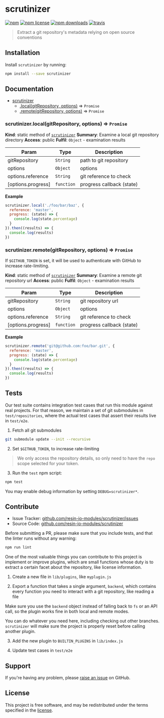 scrutinizer
===========

[![npm](https://img.shields.io/npm/v/scrutinizer.svg?style=flat-square)](https://npmjs.com/package/scrutinizer)
[![npm license](https://img.shields.io/npm/l/scrutinizer.svg?style=flat-square)](https://npmjs.com/package/scrutinizer)
[![npm downloads](https://img.shields.io/npm/dm/scrutinizer.svg?style=flat-square)](https://npmjs.com/package/scrutinizer)
[![travis](https://img.shields.io/travis/resin-io-modules/scrutinizer/master.svg?style=flat-square&label=linux)](https://travis-ci.org/resin-io-modules/scrutinizer)

> Extract a git repository's metadata relying on open source
> conventions

Installation
------------

Install `scrutinizer` by running:

```sh
npm install --save scrutinizer
```

Documentation
-------------


* [scrutinizer](#module_scrutinizer)
    * [.local(gitRepository, options)](#module_scrutinizer.local) ⇒ <code>Promise</code>
    * [.remote(gitRepository, options)](#module_scrutinizer.remote) ⇒ <code>Promise</code>

<a name="module_scrutinizer.local"></a>

### scrutinizer.local(gitRepository, options) ⇒ <code>Promise</code>
**Kind**: static method of [<code>scrutinizer</code>](#module_scrutinizer)
**Summary**: Examine a local git repository directory
**Access**: public
**Fulfil**: <code>Object</code> - examination results

| Param | Type | Description |
| --- | --- | --- |
| gitRepository | <code>String</code> | path to git repository |
| options | <code>Object</code> | options |
| options.reference | <code>String</code> | git reference to check |
| [options.progress] | <code>function</code> | progress callback (state) |

**Example**
```js
scrutinizer.local('./foo/bar/baz', {
  reference: 'master',
  progress: (state) => {
    console.log(state.percentage)
  }
}).then((results) => {
  console.log(results)
})
```
<a name="module_scrutinizer.remote"></a>

### scrutinizer.remote(gitRepository, options) ⇒ <code>Promise</code>
If `$GITHUB_TOKEN` is set, it will be used to authenticate with
GitHub to increase rate-limiting.

**Kind**: static method of [<code>scrutinizer</code>](#module_scrutinizer)
**Summary**: Examine a remote git repository url
**Access**: public
**Fulfil**: <code>Object</code> - examination results

| Param | Type | Description |
| --- | --- | --- |
| gitRepository | <code>String</code> | git repository url |
| options | <code>Object</code> | options |
| options.reference | <code>String</code> | git reference to check |
| [options.progress] | <code>function</code> | progress callback (state) |

**Example**
```js
scrutinizer.remote('git@github.com:foo/bar.git', {
  reference: 'master',
  progress: (state) => {
    console.log(state.percentage)
  }
}).then((results) => {
  console.log(results)
})
```

Tests
-----

Our test suite contains integration test cases that run this module against
real projects. For that reason, we maintain a set of git submodules in
`test/repositories`, where the actual test cases that assert their results live
in `test/e2e`.

1. Fetch all git submodules

```sh
git submodule update --init --recursive
```

2. Set `$GITHUB_TOKEN`, to increase rate-limiting

> We only access the repository details, so only need to have the `repo` scope selected for your token.

3. Run the `test` npm script:

```sh
npm test
```

You may enable debug information by setting `DEBUG=scrutinizer*`.

Contribute
----------

- Issue Tracker: [github.com/resin-io-modules/scrutinizer/issues](https://github.com/resin-io-modules/scrutinizer/issues)
- Source Code: [github.com/resin-io-modules/scrutinizer](https://github.com/resin-io-modules/scrutinizer)

Before submitting a PR, please make sure that you include tests, and that the
linter runs without any warning:

```sh
npm run lint
```

One of the most valuable things you can contribute to this project is implement
or improve plugins, which are small functions whose duty is to extract a
certain facet about the repository, like license information.

1. Create a new file in `lib/plugins`, like `myplugin.js`

2. Export a function that takes a single argument, `backend`, which contains
every function you need to interact with a git repository, like reading a file

Make sure you use the `backend` object instead of falling back to `fs` or an
API call, so the plugin works fine in both local and remote modes.

You can do whatever you need here, including checking out other branches.
`scrutinizer` will make sure the project is properly reset before calling
another plugin.

3. Add the new plugin to `BUILTIN_PLUGINS` in `lib/index.js`

4. Update test cases in `test/e2e`

Support
-------

If you're having any problem, please [raise an issue][newissue] on GitHub.

License
-------

This project is free software, and may be redistributed under the terms
specified in the [license].

[newissue]: https://github.com/resin-io-modules/scrutinizer/issues/new
[license]: https://github.com/resin-io-modules/scrutinizer/blob/master/LICENSE
